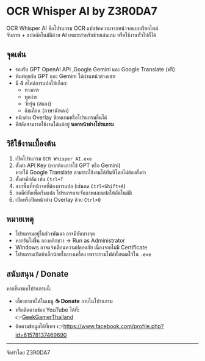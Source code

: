 # OCR Whisper AI by Z3R0DA7
OCR Whisper AI คือโปรแกรม OCR แปลข้อความจากหน้าจอแบบเรียลไทม์  
จับภาพ + แปลอัตโนมัติด้วย AI เหมาะสำหรับช่วยเล่นเกม หรือใช้งานทั่วไปก็ได้

## จุดเด่น
- รองรับ GPT OpenAI API ,Google Gemini และ Google Translate (ฟรี)
- พิมพ์คุยกับ GPT และ Gemini ได้ผ่านหน้าต่างแชท
- มี 4 สไตล์การแปลให้เลือก:
  - ทางการ
  - พูดง่าย
  - วัยรุ่น (สแลง)
  - ดิบเถื่อน (ภาษานักเลง)
- หน้าต่าง Overlay ซ้อนเกมหรือโปรแกรมอื่นได้
- คีย์ลัดสามารถใช้งานได้แม้อยู่ **นอกหน้าต่างโปรแกรม**

## วิธีใช้งานเบื้องต้น
1. เปิดโปรแกรม `OCR Whisper AI.exe`
2. ตั้งค่า API Key (หากต้องการใช้ GPT หรือ Gemini)  
   หากใช้ Google Translate สามารถใช้งานได้ทันทีโดยไม่ต้องตั้งค่า
3. ตั้งค่าคีย์ลัด เช่น `Ctrl+T`
4. ลากพื้นที่หน้าจอที่ต้องการแปล (เช่นกด `Ctrl+Shift+A`)
5. กดคีย์ลัดเพื่อเริ่มแปล โปรแกรมจะจับภาพและแปลให้อัตโนมัติ
6. เปิดหรือปิดหน้าต่าง Overlay ด้วย `Ctrl+O`

## หมายเหตุ
- โปรแกรมอยู่ในช่วงพัฒนา อาจมีบัคบางจุด
- หากรันไม่ขึ้น ลองคลิกขวา → Run as Administrator
- Windows อาจแจ้งเตือนความปลอดภัย เนื่องจากไม่มี Certificate
- โปรแกรมเปิดช้าเล็กน้อยในบางเครื่อง เพราะรวมไฟล์ทั้งหมดไว้ใน `.exe`

## สนับสนุน / Donate
หากชื่นชอบโปรแกรมนี้:
- เลี้ยงกาแฟได้ในเมนู **☕ Donate** ภายในโปรแกรม
- หรือติดตามช่อง YouTube ได้ที่:  
👉[GeekGamerThailand](https://www.youtube.com/@GEEKGAMERTHAILAND)
- ติดตามข้อมูลได้ที่เพจ
👉https://www.facebook.com/profile.php?id=61578137469690
---------------------------------------------------------------------------------

จัดทำโดย Z3R0DA7
